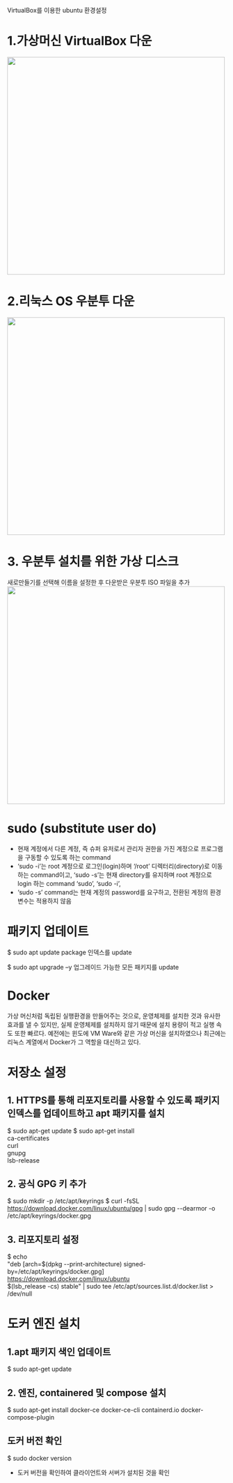 VirtualBox를 이용한 ubuntu 환경설정

# 1.가상머신 VirtualBox 다운
<img width="500" src="https://user-images.githubusercontent.com/80237293/206605381-4c9c07bf-a58e-443c-9ed5-9c4b670253aa.png" />

# 2.리눅스 OS 우분투 다운
<img width="500" src="https://user-images.githubusercontent.com/80237293/206605387-c7fe83ef-9453-4284-a43c-dea09e29ba92.png"/>

# 3. 우분투 설치를 위한 가상 디스크
새로만들기를 선택해 이름을 설정한 후 다운받은 우분투 ISO 파일을 추가
<img width="500" src="https://user-images.githubusercontent.com/80237293/206605400-1a6ab567-11a4-48bc-912d-0b0830c85882.png"/>

# sudo (substitute user do)
- 현재 계정에서 다른 계정, 즉 슈퍼 유저로서 관리자 권한을 가진 계정으로 프로그램을 구동할 수 있도록 하는 command
- ‘sudo -i’는 root 계정으로 로그인(login)하며 ‘/root’ 디렉터리(directory)로 이동하는 command이고, 
  ‘sudo -s’는 현재 directory를 유지하며 root 계정으로 login 하는 command ‘sudo’, ‘sudo -i’, 
- ‘sudo -s’ command는 현재 계정의 password를 요구하고, 전환된 계정의 환경변수는 적용하지 않음

# 패키지 업데이트
$ sudo apt update
package 인덱스를 update

$ sudo apt upgrade –y
업그레이드 가능한 모든 패키지를 update

# Docker
가상 머신처럼 독립된 실행환경을 만들어주는 것으로, 운영체제를 설치한 것과 유사한 효과를 낼 수 있지만, 
실제 운영체제를 설치하지 않기 때문에 설치 용량이 적고 실행 속도 또한 빠르다.
예전에는 윈도에 VM Ware와 같은 가상 머신을 설치하였으나 최근에는 리눅스 계열에서 Docker가 그 역할을 대신하고 있다.

# 저장소 설정
## 1. HTTPS를 통해 리포지토리를 사용할 수 있도록 패키지 인덱스를 업데이트하고 apt 패키지를 설치
$ sudo apt-get update
$ sudo apt-get install \
    ca-certificates \
    curl \
    gnupg \
    lsb-release
    
## 2. 공식 GPG 키 추가
$ sudo mkdir -p /etc/apt/keyrings
$ curl -fsSL https://download.docker.com/linux/ubuntu/gpg | sudo gpg --dearmor -o /etc/apt/keyrings/docker.gpg

## 3. 리포지토리 설정
$ echo \
  "deb [arch=$(dpkg --print-architecture) signed-by=/etc/apt/keyrings/docker.gpg] https://download.docker.com/linux/ubuntu \
  $(lsb_release -cs) stable" | sudo tee /etc/apt/sources.list.d/docker.list > /dev/null

# 도커 엔진 설치
## 1.apt 패키지 색인 업데이트
$ sudo apt-get update

## 2. 엔진, containered 및 compose 설치
$ sudo apt-get install docker-ce docker-ce-cli containerd.io docker-compose-plugin

## 도커 버전 확인
$ sudo docker version
- 도커 버전을 확인하여 클라이언트와 서버가 설치된 것을 확인


